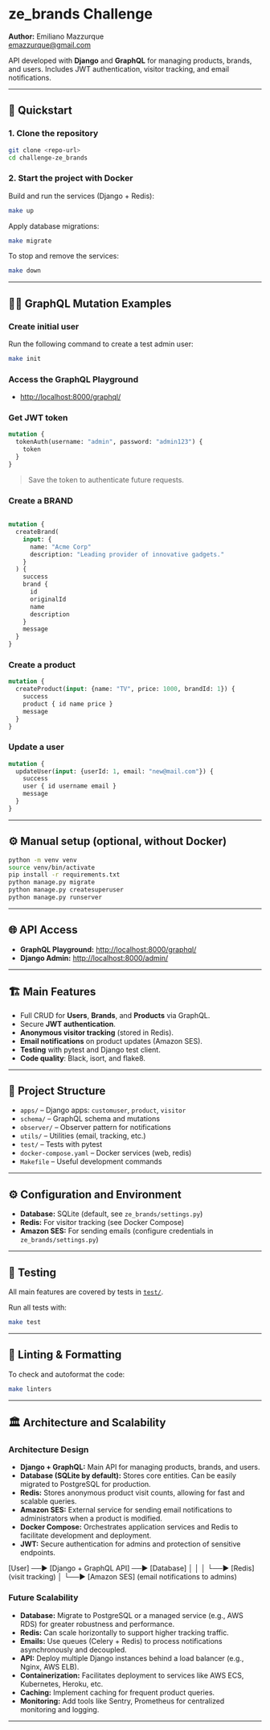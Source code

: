 # ze_brands Challenge

**Author:** Emiliano Mazzurque  
emazzurque@gmail.com

API developed with **Django** and **GraphQL** for managing products, brands, and users. Includes JWT authentication, visitor tracking, and email notifications.

---

## 🚀 Quickstart

### 1. Clone the repository

```sh
git clone <repo-url>
cd challenge-ze_brands
```

### 2. Start the project with Docker

Build and run the services (Django + Redis):

```sh
make up
```

Apply database migrations:

```sh
make migrate
```

To stop and remove the services:

```sh
make down
```

---

## 🧑‍💻 GraphQL Mutation Examples

### Create initial user

Run the following command to create a test admin user:

```sh
make init
```

### Access the GraphQL Playground

- [http://localhost:8000/graphql/](http://localhost:8000/graphql/)

### Get JWT token

```graphql
mutation {
  tokenAuth(username: "admin", password: "admin123") {
    token
  }
}
```
> Save the token to authenticate future requests.

### Create a BRAND

```graphql

mutation {
  createBrand(
    input: {
      name: "Acme Corp"
      description: "Leading provider of innovative gadgets."
    }
  ) {
    success
    brand {
      id
      originalId
      name
      description
    }
    message
  }
}
```

### Create a product

```graphql
mutation {
  createProduct(input: {name: "TV", price: 1000, brandId: 1}) {
    success
    product { id name price }
    message
  }
}
```

### Update a user

```graphql
mutation {
  updateUser(input: {userId: 1, email: "new@mail.com"}) {
    success
    user { id username email }
    message
  }
}
```

---

## ⚙️ Manual setup (optional, without Docker)

```sh
python -m venv venv
source venv/bin/activate
pip install -r requirements.txt
python manage.py migrate
python manage.py createsuperuser
python manage.py runserver
```

---

## 🌐 API Access

- **GraphQL Playground:** [http://localhost:8000/graphql/](http://localhost:8000/graphql/)
- **Django Admin:** [http://localhost:8000/admin/](http://localhost:8000/admin/)

---

## 🏗️ Main Features

- Full CRUD for **Users**, **Brands**, and **Products** via GraphQL.
- Secure **JWT authentication**.
- **Anonymous visitor tracking** (stored in Redis).
- **Email notifications** on product updates (Amazon SES).
- **Testing** with pytest and Django test client.
- **Code quality**: Black, isort, and flake8.

---

## 📁 Project Structure

- `apps/` – Django apps: `customuser`, `product`, `visitor`
- `schema/` – GraphQL schema and mutations
- `observer/` – Observer pattern for notifications
- `utils/` – Utilities (email, tracking, etc.)
- `test/` – Tests with pytest
- `docker-compose.yaml` – Docker services (web, redis)
- `Makefile` – Useful development commands

---

## ⚙️ Configuration and Environment

- **Database:** SQLite (default, see `ze_brands/settings.py`)
- **Redis:** For visitor tracking (see Docker Compose)
- **Amazon SES:** For sending emails (configure credentials in `ze_brands/settings.py`)

---

## 🧪 Testing

All main features are covered by tests in [`test/`](test/).

Run all tests with:

```sh
make test
```

---

## 🧹 Linting & Formatting

To check and autoformat the code:

```sh
make linters
```

---
## 🏛️ Architecture and Scalability

### Architecture Design

- **Django + GraphQL:** Main API for managing products, brands, and users.
- **Database (SQLite by default):** Stores core entities. Can be easily migrated to PostgreSQL for production.
- **Redis:** Stores anonymous product visit counts, allowing for fast and scalable queries.
- **Amazon SES:** External service for sending email notifications to administrators when a product is modified.
- **Docker Compose:** Orchestrates application services and Redis to facilitate development and deployment.
- **JWT:** Secure authentication for admins and protection of sensitive endpoints.

[User] ──▶ [Django + GraphQL API] ──▶ [Database]
│                      │
│                      └──▶ [Redis] (visit tracking)
│
└──▶ [Amazon SES] (email notifications to admins)


### Future Scalability

- **Database:** Migrate to PostgreSQL or a managed service (e.g., AWS RDS) for greater robustness and performance.
- **Redis:** Can scale horizontally to support higher tracking traffic.
- **Emails:** Use queues (Celery + Redis) to process notifications asynchronously and decoupled.
- **API:** Deploy multiple Django instances behind a load balancer (e.g., Nginx, AWS ELB).
- **Containerization:** Facilitates deployment to services like AWS ECS, Kubernetes, Heroku, etc.
- **Caching:** Implement caching for frequent product queries.
- **Monitoring:** Add tools like Sentry, Prometheus for centralized monitoring and logging.

---